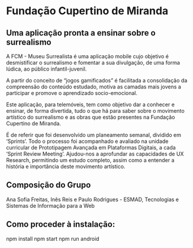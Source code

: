# Fundação Cupertino de Miranda
## Uma aplicação pronta a ensinar sobre o surrealismo

A FCM - Museu Surrealista é uma aplicação mobile cujo objetivo é desmistificar o surrealismo e fomentar a sua divulgação, de uma forma lúdica, ao público infantil-juvenil.

A partir do conceito de “jogos gamificados” é facilitada a consolidação da compreensão do conteúdo estudado, motiva as camadas mais jovens a participar e promove o aprendizado socio-emocional.

Este aplicação, para telemóveis, tem como objetivo dar a conhecer e ensinar, de forma divertida, tudo o que há para saber sobre o movimento artístico do surrealismo e as obras que estão presentes na Fundação Cupertino de Miranda.

É de referir que foi desenvolvido um planeamento semanal, dividido em ‘Sprints’. Todo o processo foi acompanhado e avaliado na unidade curricular de Prototipagem Avançada em Plataformas Digitais, a cada ‘Sprint Review Meeting’. Ajudou-nos a aprofundar as capacidades de UX Research, permitindo um estudo completo, assim como a entender a história e importância deste movimento artístico.

## Composição do Grupo
Ana Sofia Freitas, Inês Reis e Paulo Rodrigues - ESMAD, Tecnologias e Sistemas de Informação para a Web

## Como proceder à instalação:
npm install
npm start
npm run android
